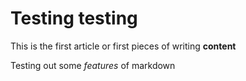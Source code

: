 # Testing testing
This is the first article
or
first pieces of writing **content**

Testing out some _features_ of markdown